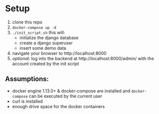 # Setup
1. clone this repo
1. `docker-compose up -d`
1. `./init_script.sh` this will:
    * initialize the django database
    * create a django superuser
    * insert some demo data
1. navigate your browser to http://localhost:8000
1. *optional:* log into the backend at http://localhost:8000/admin/ with the account created by the init script


## Assumptions:
* docker engine 1.13.0+ & docker-compose are installed and `docker-compose` can be executed by the current user
* curl is installed
* enough drive space for the docker containers